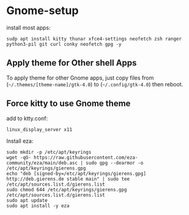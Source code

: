 # Gnome-setup

install most apps:
```
sudp apt install kitty thunar xfce4-settings neofetch zsh ranger python3-pil git curl conky neofetch gpg -y
```
## Apply theme for Other shell Apps
To apply theme for other Gnome apps, just copy files from (```~/.themes/[theme-name]/gtk-4.0```) to (```~/.config/gtk-4.0```) then reboot.


## Force kitty to use Gnome theme
add to ktty.conf:
```
linux_display_server x11
```

Install eza:
```
sudo mkdir -p /etc/apt/keyrings
wget -qO- https://raw.githubusercontent.com/eza-community/eza/main/deb.asc | sudo gpg --dearmor -o /etc/apt/keyrings/gierens.gpg
echo "deb [signed-by=/etc/apt/keyrings/gierens.gpg] http://deb.gierens.de stable main" | sudo tee /etc/apt/sources.list.d/gierens.list
sudo chmod 644 /etc/apt/keyrings/gierens.gpg /etc/apt/sources.list.d/gierens.list
sudo apt update
sudo apt install -y eza
```
